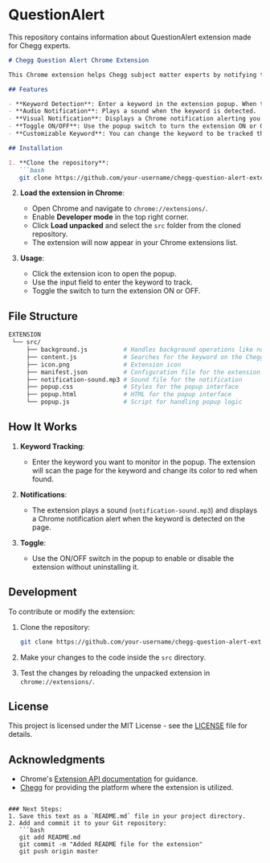 # QuestionAlert
This repository contains information about QuestionAlert extension made for Chegg experts. 

```markdown
# Chegg Question Alert Chrome Extension

This Chrome extension helps Chegg subject matter experts by notifying them when a specific keyword appears on the Chegg Q&A live authoring page. It highlights the keyword in red and plays a notification sound, ensuring experts don't miss questions.

## Features

- **Keyword Detection**: Enter a keyword in the extension popup. When the keyword appears on the page, it is highlighted in red.
- **Audio Notification**: Plays a sound when the keyword is detected.
- **Visual Notification**: Displays a Chrome notification alerting you that the keyword was found.
- **Toggle ON/OFF**: Use the popup switch to turn the extension ON or OFF.
- **Customizable Keyword**: You can change the keyword to be tracked through the popup interface.

## Installation

1. **Clone the repository**:
   ```bash
   git clone https://github.com/your-username/chegg-question-alert-extension.git
   ```

2. **Load the extension in Chrome**:
   - Open Chrome and navigate to `chrome://extensions/`.
   - Enable **Developer mode** in the top right corner.
   - Click **Load unpacked** and select the `src` folder from the cloned repository.
   - The extension will now appear in your Chrome extensions list.

3. **Usage**:
   - Click the extension icon to open the popup.
   - Use the input field to enter the keyword to track.
   - Toggle the switch to turn the extension ON or OFF.

## File Structure

```bash
EXTENSION
 └── src/
     ├── background.js          # Handles background operations like notifications
     ├── content.js             # Searches for the keyword on the Chegg page and plays the sound
     ├── icon.png               # Extension icon
     ├── manifest.json          # Configuration file for the extension
     ├── notification-sound.mp3 # Sound file for the notification
     ├── popup.css              # Styles for the popup interface
     ├── popup.html             # HTML for the popup interface
     └── popup.js               # Script for handling popup logic
```

## How It Works

1. **Keyword Tracking**: 
   - Enter the keyword you want to monitor in the popup. The extension will scan the page for the keyword and change its color to red when found.

2. **Notifications**:
   - The extension plays a sound (`notification-sound.mp3`) and displays a Chrome notification alert when the keyword is detected on the page.

3. **Toggle**:
   - Use the ON/OFF switch in the popup to enable or disable the extension without uninstalling it.

## Development

To contribute or modify the extension:

1. Clone the repository:
   ```bash
   git clone https://github.com/your-username/chegg-question-alert-extension.git
   ```

2. Make your changes to the code inside the `src` directory.

3. Test the changes by reloading the unpacked extension in `chrome://extensions/`.

## License

This project is licensed under the MIT License - see the [LICENSE](LICENSE) file for details.

## Acknowledgments

- Chrome's [Extension API documentation](https://developer.chrome.com/docs/extensions/mv3/getstarted/) for guidance.
- [Chegg](https://www.chegg.com/) for providing the platform where the extension is utilized.

```

### Next Steps:
1. Save this text as a `README.md` file in your project directory.
2. Add and commit it to your Git repository:
   ```bash
   git add README.md
   git commit -m "Added README file for the extension"
   git push origin master
   ```

